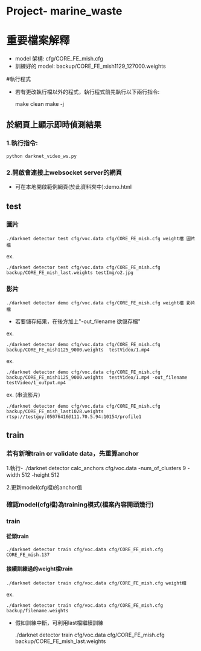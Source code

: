 # Project- marine_waste
# 重要檔案解釋
- model 架構: cfg/CORE_FE_mish.cfg
- 訓練好的 model: backup/CORE_FE_mish1129_127000.weights


#執行程式
- 若有更改執行檔以外的程式，執行程式前先執行以下兩行指令:

    make clean
    make -j

## 於網頁上顯示即時偵測結果
### 1.執行指令:
    python darknet_video_ws.py 

### 2.開啟會連接上websocket server的網頁

- 可在本地開啟範例網頁(於此資料夾中):demo.html

## test
### 圖片
    ./darknet detector test cfg/voc.data cfg/CORE_FE_mish.cfg weight檔 圖片檔 

ex.

    ./darknet detector test cfg/voc.data cfg/CORE_FE_mish.cfg backup/CORE_FE_mish_last.weights testImg/o2.jpg 
    
### 影片
    ./darknet detector demo cfg/voc.data cfg/CORE_FE_mish.cfg weight檔 影片檔
- 若要儲存結果，在後方加上"-out_filename 欲儲存檔"

ex.

    ./darknet detector demo cfg/voc.data cfg/CORE_FE_mish.cfg backup/CORE_FE_mish1125_9000.weights  testVideo/1.mp4

ex.

    ./darknet detector demo cfg/voc.data cfg/CORE_FE_mish.cfg backup/CORE_FE_mish1125_9000.weights  testVideo/1.mp4 -out_filename testVideo/1_output.mp4

ex. (串流影片)

    ./darknet detector demo cfg/voc.data cfg/CORE_FE_mish.cfg backup/CORE_FE_mish_last1028.weights  rtsp://testguy:05076416@111.70.5.94:10154/profile1

## train
### 若有新增train or validate data，先重算anchor
1.執行-
./darknet detector calc_anchors cfg/voc.data -num_of_clusters 9 -width 512 -height 512

2.更新model(cfg檔)的anchor值

### 確認model(cfg檔)為training模式(檔案內容開頭幾行)

### train
#### 從頭train
    ./darknet detector train cfg/voc.data cfg/CORE_FE_mish.cfg CORE_FE_mish.137

#### 接續訓練過的weight檔train
    ./darknet detector train cfg/voc.data cfg/CORE_FE_mish.cfg weight檔

ex.

    ./darknet detector train cfg/voc.data cfg/CORE_FE_mish.cfg backup/filename.weights
- 假如訓練中斷，可利用last檔繼續訓練
    
    ./darknet detector train cfg/voc.data cfg/CORE_FE_mish.cfg backup/CORE_FE_mish_last.weights
